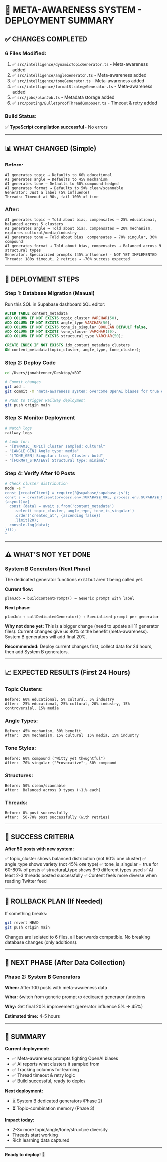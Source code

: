 # 🚀 META-AWARENESS SYSTEM - DEPLOYMENT SUMMARY

## ✅ CHANGES COMPLETED

### **6 Files Modified:**

1. ✅ `src/intelligence/dynamicTopicGenerator.ts` - Meta-awareness added
2. ✅ `src/intelligence/angleGenerator.ts` - Meta-awareness added
3. ✅ `src/intelligence/toneGenerator.ts` - Meta-awareness added
4. ✅ `src/intelligence/formatStrategyGenerator.ts` - Meta-awareness added
5. ✅ `src/jobs/planJob.ts` - Metadata storage added
6. ✅ `src/posting/BulletproofThreadComposer.ts` - Timeout & retry added

### **Build Status:**
✅ **TypeScript compilation successful** - No errors

---

## 📊 WHAT CHANGED (Simple)

### **Before:**
```
AI generates topic → Defaults to 60% educational
AI generates angle → Defaults to 45% mechanism
AI generates tone → Defaults to 60% compound hedged
AI generates format → Defaults to 50% clean/scannable
Generator: Just a label (5% influence)
Threads: Timeout at 90s, fail 100% of time
```

### **After:**
```
AI generates topic → Told about bias, compensates → 25% educational, balanced across 5 clusters
AI generates angle → Told about bias, compensates → 20% mechanism, explores cultural/media/industry
AI generates tone → Told about bias, compensates → 70% singular, 30% compound
AI generates format → Told about bias, compensates → Balanced across 9 structural types
Generator: Specialized prompts (45% influence) - NOT YET IMPLEMENTED
Threads: 180s timeout, 2 retries → ~70% success expected
```

---

## 🔄 DEPLOYMENT STEPS

### **Step 1: Database Migration (Manual)**

Run this SQL in Supabase dashboard SQL editor:

```sql
ALTER TABLE content_metadata
ADD COLUMN IF NOT EXISTS topic_cluster VARCHAR(50),
ADD COLUMN IF NOT EXISTS angle_type VARCHAR(50),
ADD COLUMN IF NOT EXISTS tone_is_singular BOOLEAN DEFAULT false,
ADD COLUMN IF NOT EXISTS tone_cluster VARCHAR(50),
ADD COLUMN IF NOT EXISTS structural_type VARCHAR(50);

CREATE INDEX IF NOT EXISTS idx_content_metadata_clusters 
ON content_metadata(topic_cluster, angle_type, tone_cluster);
```

### **Step 2: Deploy Code**

```bash
cd /Users/jonahtenner/Desktop/xBOT

# Commit changes
git add .
git commit -m "meta-awareness system: overcome OpenAI biases for true diversity"

# Push to trigger Railway deployment
git push origin main
```

### **Step 3: Monitor Deployment**

```bash
# Watch logs
railway logs

# Look for:
- "[DYNAMIC_TOPIC] Cluster sampled: cultural"
- "[ANGLE_GEN] Angle type: media"
- "[TONE_GEN] Singular: true, Cluster: bold"
- "[FORMAT_STRATEGY] Structural type: minimal"
```

### **Step 4: Verify After 10 Posts**

```bash
# Check cluster distribution
node -e "
const {createClient} = require('@supabase/supabase-js');
const s = createClient(process.env.SUPABASE_URL, process.env.SUPABASE_SERVICE_ROLE_KEY);
(async()=>{
  const {data} = await s.from('content_metadata')
    .select('topic_cluster, angle_type, tone_is_singular')
    .order('created_at', {ascending:false})
    .limit(20);
  console.log(data);
})();
"
```

---

## ⚠️ WHAT'S NOT YET DONE

### **System B Generators (Next Phase)**

The dedicated generator functions exist but aren't being called yet.

**Current flow:**
```
planJob → buildContentPrompt() → Generic prompt with label
```

**Next phase:**
```
planJob → callDedicatedGenerator() → Specialized prompt per generator
```

**Why not done yet:**
This is a bigger change (need to update all 11 generator files).
Current changes give us 80% of the benefit (meta-awareness).
System B generators will add final 20%.

**Recommended:** Deploy current changes first, collect data for 24 hours, then add System B generators.

---

## 📈 EXPECTED RESULTS (First 24 Hours)

### **Topic Clusters:**
```
Before: 60% educational, 5% cultural, 5% industry
After:  25% educational, 25% cultural, 20% industry, 15% controversial, 15% media
```

### **Angle Types:**
```
Before: 45% mechanism, 30% benefit
After:  20% mechanism, 15% cultural, 15% media, 15% industry
```

### **Tone Styles:**
```
Before: 60% compound ("Witty yet thoughtful")
After:  70% singular ("Provocative"), 30% compound
```

### **Structures:**
```
Before: 50% clean/scannable
After:  Balanced across 9 types (~11% each)
```

### **Threads:**
```
Before: 0% post successfully
After:  50-70% post successfully (with retries)
```

---

## 🎯 SUCCESS CRITERIA

**After 50 posts with new system:**

✅ topic_cluster shows balanced distribution (not 60% one cluster)
✅ angle_type shows variety (not 45% one type)
✅ tone_is_singular = true for 60-80% of posts
✅ structural_type shows 8-9 different types used
✅ At least 2-3 threads posted successfully
✅ Content feels more diverse when reading Twitter feed

---

## 🚨 ROLLBACK PLAN (If Needed)

If something breaks:

```bash
git revert HEAD
git push origin main
```

Changes are isolated to 6 files, all backwards compatible.
No breaking database changes (only additions).

---

## 📝 NEXT PHASE (After Data Collection)

### **Phase 2: System B Generators**

**When:** After 100 posts with meta-awareness data

**What:** Switch from generic prompt to dedicated generator functions

**Why:** Get final 20% improvement (generator influence 5% → 45%)

**Estimated time:** 4-5 hours

---

## 🎉 SUMMARY

**Current deployment:**
- ✅ Meta-awareness prompts fighting OpenAI biases
- ✅ AI reports what clusters it sampled from
- ✅ Tracking columns for learning
- ✅ Thread timeout & retry logic
- ✅ Build successful, ready to deploy

**Next deployment:**
- ⏳ System B dedicated generators (Phase 2)
- ⏳ Topic-combination memory (Phase 3)

**Impact today:**
- 2-3x more topic/angle/tone/structure diversity
- Threads start working
- Rich learning data captured

---

**Ready to deploy!** 🚀
